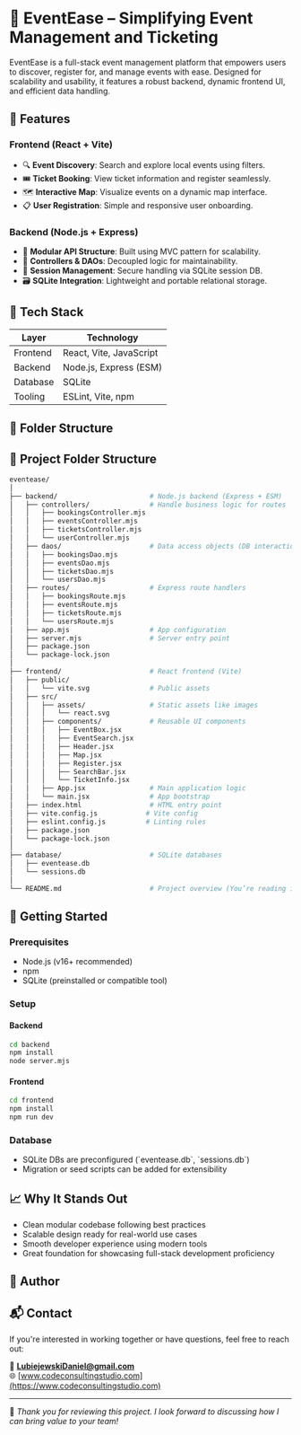 # 🎫 EventEase – Simplifying Event Management and Ticketing

EventEase is a full-stack event management platform that empowers users to discover, register for, and manage events with ease. Designed for scalability and usability, it features a robust backend, dynamic frontend UI, and efficient data handling.

## 🚀 Features

### Frontend (React + Vite)
- 🔍 **Event Discovery**: Search and explore local events using filters.
- 🎟️ **Ticket Booking**: View ticket information and register seamlessly.
- 🗺️ **Interactive Map**: Visualize events on a dynamic map interface.
- 📋 **User Registration**: Simple and responsive user onboarding.

### Backend (Node.js + Express)
- 🧩 **Modular API Structure**: Built using MVC pattern for scalability.
- 📂 **Controllers & DAOs**: Decoupled logic for maintainability.
- 🔐 **Session Management**: Secure handling via SQLite session DB.
- 🗃️ **SQLite Integration**: Lightweight and portable relational storage.

## 🧱 Tech Stack

| Layer       | Technology                 |
|-------------|----------------------------|
| Frontend    | React, Vite, JavaScript    |
| Backend     | Node.js, Express (ESM)     |
| Database    | SQLite                     |
| Tooling     | ESLint, Vite, npm          |

## 🔧 Folder Structure

## 📁 Project Folder Structure

```bash
eventease/
│
├── backend/                       # Node.js backend (Express + ESM)
│   ├── controllers/               # Handle business logic for routes
│   │   ├── bookingsController.mjs
│   │   ├── eventsController.mjs
│   │   ├── ticketsController.mjs
│   │   └── userController.mjs
│   ├── daos/                      # Data access objects (DB interactions)
│   │   ├── bookingsDao.mjs
│   │   ├── eventsDao.mjs
│   │   ├── ticketsDao.mjs
│   │   └── usersDao.mjs
│   ├── routes/                    # Express route handlers
│   │   ├── bookingsRoute.mjs
│   │   ├── eventsRoute.mjs
│   │   ├── ticketsRoute.mjs
│   │   └── usersRoute.mjs
│   ├── app.mjs                    # App configuration
│   ├── server.mjs                 # Server entry point
│   ├── package.json
│   └── package-lock.json
│
├── frontend/                      # React frontend (Vite)
│   ├── public/
│   │   └── vite.svg               # Public assets
│   ├── src/
│   │   ├── assets/                # Static assets like images
│   │   │   └── react.svg
│   │   ├── components/            # Reusable UI components
│   │   │   ├── EventBox.jsx
│   │   │   ├── EventSearch.jsx
│   │   │   ├── Header.jsx
│   │   │   ├── Map.jsx
│   │   │   ├── Register.jsx
│   │   │   ├── SearchBar.jsx
│   │   │   └── TicketInfo.jsx
│   │   ├── App.jsx                # Main application logic
│   │   └── main.jsx               # App bootstrap
│   ├── index.html                 # HTML entry point
│   ├── vite.config.js            # Vite config
│   ├── eslint.config.js          # Linting rules
│   ├── package.json
│   └── package-lock.json
│
├── database/                      # SQLite databases
│   ├── eventease.db
│   └── sessions.db
│
└── README.md                      # Project overview (You’re reading it!)
```


## 🧪 Getting Started

### Prerequisites
- Node.js (v16+ recommended)
- npm
- SQLite (preinstalled or compatible tool)

### Setup

#### Backend
```bash
cd backend
npm install
node server.mjs
```

#### Frontend
```bash
cd frontend
npm install
npm run dev
```

### Database
- SQLite DBs are preconfigured (\`eventease.db\`, \`sessions.db\`)
- Migration or seed scripts can be added for extensibility

## 📈 Why It Stands Out

- Clean modular codebase following best practices
- Scalable design ready for real-world use cases
- Smooth developer experience using modern tools
- Great foundation for showcasing full-stack development proficiency

## 👤 Author

## 📬 Contact

If you're interested in working together or have questions, feel free to reach out:

📧 **LubiejewskiDaniel@gmail.com**  
🌐 [www.codeconsultingstudio.com](https://www.codeconsultingstudio.com)  

---

🔗 *Thank you for reviewing this project. I look forward to discussing how I can bring value to your team!*
